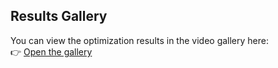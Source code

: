 ## Results Gallery

You can view the optimization results in the video gallery here:  
👉 [Open the gallery](https://ricardofitas.github.io/Opt_CBv2/Outputs/)
